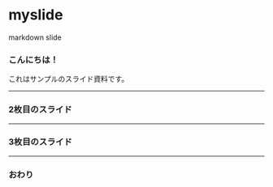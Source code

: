 # myslide
markdown slide

### こんにちは！


これはサンプルのスライド資料です。


---


### 2枚目のスライド


---


### 3枚目のスライド


---


### おわり
